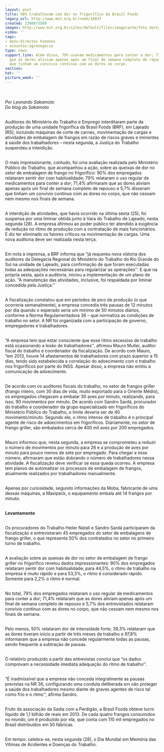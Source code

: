 ```yaml
---
layout: post
title: 90% trabalhavam com dor no frigorífico da Brasil Foods
legacy_url: http://www.mst.org.br/node/16037
created: 1398873569
images: http://www.mst.org.br/sites/default/files/imagecache/foto_destaque/frigorifico.jpg
video: ''
tags:
- menu:direitos humanos
- assuntos:agronegócio
type: news
support_line: Além disso, 79% usavam medicamentos para conter a dor; 71,4% afirmaram
  que as dores aliviam apenas após um final de semana completo de repouso e 5,7% disseram
  que tinham um convívio contínuo com as dores no corpo.
section: 
hat: ''
picture_week: ''
---
```

<p><br><em><br>Por Leonardo Sakamoto<br>Do blog do Sakamoto<br><br type="_moz"></em></p><p>Auditores do Ministério do Trabalho e Emprego interditaram parte da produção de uma unidade frigorífica da Brasil Foods (BRF), em Lajeado (RS), incluindo máquinas de corte de carnes, movimentação de cargas e atividades de embalagem de frangos em razão de riscos graves e iminentes à saúde dos trabalhadores – nesta segunda, a Justiça do Trabalho suspendeu a interdição.</p><p><br>O mais impressionante, contudo, foi uma avaliação realizada pelo Ministério Público do Trabalho, que acompanhou a ação, sobre as queixas de dor no setor de embalagem de frango no frigorífico: 90% dos empregados relataram sentir dor com habitualidade; 79% relataram o uso regular de medicamentos para conter a dor; 71,4% afirmaram que as dores aliviam apenas após um final de semana completo de repouso e 5,7% disseram que tinham um convívio contínuo com as dores no corpo, que não cessam nem mesmo nos finais de semana.</p><p><br>A interdição de atividades, que havia ocorrido na última sexta (25), foi suspensa por uma liminar obtida junto à Vara do Trabalho de Lajeado, nesta segunda (28). A empresa afirmou ao poder público ter atendido à exigência de redução no ritmo de produção com a contratação de mais funcionários. E diz ter eliminado os fatores críticos na movimentação de cargas. Uma nova auditoria deve ser realizada nesta terça.</p><p><br>Em nota à imprensa, a BRF informa que “já requereu nova vistoria dos auditores da Delegacia Regional do Ministério do Trabalho do Rio Grande do Sul na unidade de Lajeado, para confirmação de que foram executadas todas as adequações necessárias para regularizar as operações''. E que na própria sexta, após a auditoria, iniciou a implementação de um plano de ação. “A manutenção das atividades, inclusive, foi respaldada por liminar concedida pela Justiça.''</p><p><br>A fiscalização constatou que em períodos de pico de produção (o que ocorreria semanalmente), a empresa concedia três pausas de 12 minutos por dia quando o esperado seria um mínimo de 50 minutos diários, conforme a Norma Regulamentadora 36 – que normatiza as condições de trabalho no setor. A NR foi organizada com a participação de governo, empregadores e trabalhadores.</p><p><br>“A empresa tem que estar consciente que esse ritmo excessivo de trabalho está ocasionando a lesão de trabalhadores'', afirmou Mauro Muller, auditor fiscal do trabalho e coordenador da fiscalização. De acordo com Mauro, “em 2013, houve 14 afastamentos de trabalhadores com prazo superior a 15 dias, tendo sido estabelecida a correlação do adoecimento com o trabalho nos frigoríficos por parte do INSS. Apesar disso, a empresa não emitiu a comunicação de adoecimento.</p><p><br>De acordo com os auditores fiscais do trabalho, no setor de frangos griller (frango inteiro, com 30 dias de vida, muito exportado para o Oriente Médio), os empregados chegavam a embalar 30 aves por minuto, realizando, para isso, 90 movimentos por minuto. De acordo com Sandro Sardá, procurador do trabalho e coordenador da grupo especializado em frigoríficos do Ministério Público do Trabalho, o limite deveria ser de 40 movimento/minuto. Segundo ele, o ritmo intenso de trabalho é o principal agente de risco de adoecimentos em frigoríficos. Diariamente, no setor de frango griller, são embalados cerca de 400 mil aves por 200 empregados.</p><p><br>Mauro informou que, nesta segunda, a empresa se comprometeu a reduzir o número de movimentos por minuto para 26 e a produção de aves por minuto para pouco menos de sete por empregado. Para chegar a esse número, afirmaram que estão dobrando o número de trabalhadores nessa atividade. A fiscalização deve verificar se essa queda ocorreu. A empresa tem planos de automatizar os processos de embalagem de frangos, atualmente realizados por trabalhadores manualmente.</p><p><br>Apenas por curiosidade, segundo informações da Moba, fabricante de uma dessas máquinas, a Maxipack, o equipamento embala até 14 frangos por minuto.</p><p><br><strong>Levantamento</strong></p><p><br>Os procuradores do Trabalho Heiler Natali e Sandro Sardá participaram da fiscalização e entrevistaram 45 empregados do setor de embalagens de frango griller, o que representa 50% dos contratados no setor no primeiro turno de trabalho.</p><p><br>A avaliação sobre as queixas de dor no setor de embalagem de frango griller no frigorífico revelou dados impressionantes: 90% dos empregados relataram sentir dor com habitualidade; para 44,5%, o ritmo de trabalho na empresa é muito rápido e para 53,3%, o ritmo é considerado rápido. Somente para 2,2% o ritmo é normal.</p><p><br>No total, 79% dos empregados relataram o uso regular de medicamentos para conter a dor; 71,4% relataram que as dores aliviam apenas após um final de semana completo de repouso e 5,7% dos entrevistados relataram convívio contínuo com as dores no corpo, que não cessam nem mesmo nos finais de semana.</p><p><br>Pelo menos, 50% relataram dor de intensidade forte; 39,3% relataram que as dores tiveram início a partir de três meses de trabalho e 97,8% informaram que a empresa não concede regularmente todas as pausas, sendo frequente a subtração de pausas.</p><p><br>O relatório produzido a partir das entrevistas conclui que “os dados comprovam a necessidade imediata adequação do ritmo de trabalho''.</p><p><br>“É inadmissível que a empresa não conceda integralmente as pausas previstas na NR 36, configurando uma conduta deliberada em não proteger a saúde dos trabalhadores mesmo diante de graves agentes de risco tal como frio e o ritmo'', afirma Sandro.</p><p><br>Fruto da associação da Sadia com a Perdigão, a Brasil Foods obteve lucro líquido de 1,1 bilhão de reais em 2013. De cada quatro frangos consumidos no mundo, um é produzido por ela, que conta com 110 mil empregados no Brasil distribuídos em 50 fábricas.</p><p><br>Em tempo: celebra-se, nesta segunda (28), o Dia Mundial em Memória das Vítimas de Acidentes e Doenças do Trabalho.</p><p>&nbsp;</p><p>&nbsp;</p>
